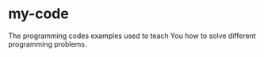 # my-code
The programming codes examples used to teach You how to solve different programming problems.
